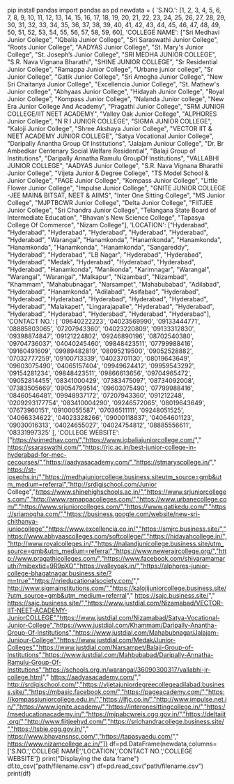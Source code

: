 pip install pandas
import pandas as pd
newdata = {
    'S.NO.': [1, 2, 3, 4, 5, 6, 7, 8, 9, 10, 11, 12, 13, 14, 15, 16, 17, 18, 19, 20, 21, 22, 23, 24, 25, 26, 27, 28, 29, 30, 31, 32, 33, 34, 35, 36, 37, 38, 39, 40, 41, 42, 43, 44, 45, 46, 47, 48, 49, 50, 51, 52, 53, 54, 55, 56, 57, 58, 59, 60],
    'COLLEGE NAME': ["Sri Medhavi Junior College", "IQbalia Junior College", "Sri Saraswathi Junior College", "Roots Junior College", "AADYAS Junior College", "St. Mary's Junior College", "St. Joseph’s Junior College", "SRI MEDHA JUNIOR COLLEGE", "S.R. Nava Vignana Bharathi", "SHINE JUNIOR COLLEGE", "Sr Residential Junior College", "Ramappa Junior College", "Urbane junior college", "Sr Junior College", "Gatik Junior College", "Sri Amogha Junior College", "New Sri Chaitanya Junior College", "Excellencia Junior College", "St. Mathew's Junior college", "Abhyaas Junior College", "Hidayah Junior College", "Royal Junior College", "Kompass Junior College", "Nalanda Junior college", "New Era Junior College And Academy", "Pragathi Junior College", "SRM JUNIOR COLLEGE/IIT NEET ACADEMY", "Valley Oak Junior College", "ALPHORES Junior College", "N R I JUNIOR COLLEGE", "SIGMA JUNIOR COLLEGE", "Kaloji Junior College", "Shree Akshaya Junior College", "VECTOR IIT & NEET ACADEMY JUNIOR COLLEGE", "Satya Vocational Junior College", "Daripally Anantha Group Of Institutions", "Jalajam Juniour College", "Dr. Br Ambedkar Centenary Social Welfare Residential", "Balaji Group of Institutions", "Daripally Annatha Ramulu GroupOf Institutions", "VALLABHI JUNIOR COLLEGE", "AADYAS Junior College", "S.R. Nava Vignana Bharathi Junior College", "Vijeta Junior & Degree College", "TS Model School & Junior College", "PAGE Junior College", "Kompass Junior College", "Little Flower Junior College", "Impulse Junior College", "GNITE JUNIOR COLLEGE -JEE MAIN& BITSAT, NEET & AIIMS", "Inter One Sitting College", "MS Junior College", "MJPTBCWR Junior College", "Delta Junior College", "FIITJEE Junior College", "Sri Chandra Junior College", "Telangana State Board  of Intermediate Education", "Bhavan's New Science College", "Tapasya College Of Commerce", "Nizam College"],
    'LOCATION': ["Hyderabad", "Hyderabad", "Hyderabad", "Hyderabad", "Hyderabad", "Hyderabad", "Hyderabad", "Warangal", "Hanamkonda", "Hanamkonda", "Hanamkonda", "Hanamkonda", "Hanamkonda", "Hanamkonda", "Sangareddy", "Hyderabad", "Hyderabad", "LB Nagar", "Hyderabad", "Hyderabad", "Hyderabad", "Medak", "Hyderabad", "Hyderabad", "Hyderabad", "Hyderabad", "Hanamkonda", "Manikonda", "Karimnagar", "Warangal", "Warangal", "Warangal", "Malkapur", "Nizambad", "Nizambad", "Khammam", "Mahabubnagar", "Narsampet", "Mahabubabad", "Adilabad", "Hyderabad", "Hanamkonda", "Adilabad", "Asifabad", "Hyderabad", "Hyderabad", "Hyderabad", "Hyderabad", "Hyderabad", "Hyderabad", "Hyderabad", "Malakapet", "Lingarajapalle", "Hyderabad", "Hyderabad", "Hyderabad", "Hyderabad", "Hyderabad", "Hyderabad", "Hyderabad"],
    'CONTACT NO.': [
        '09640222223', '04023569990', '09133444771', '08885803065', '07207943360', '04023220809', '09133312830', '09398874847', '09121224802', '09246890196', '08702540380', '09704736037', '04040245460', '09848423511', '07799988416', '09160491609', '09989482819', '08095219500', '09052528882', '07032777259', '09100713339', '04023701130', '08019643649', '09603075490', '04065157404', '09949624412', '09959543292', '09154281234', '09848423511', '09866613656', '09704965472', '09052814455', '08341000429', '07383475097', '08734092008', '07383505669', '09054799514', '09603075490', '07799988416', '08460546481', '09948937172', '07207943360', '091212248', '0209293177754', '083410004290', '09246572065', '08019643649', '07673960151', '09100055587', '07036511111', '09248051525', '04066334622', '04023328266', '09000118837', '04064601123', '09030016313', '04024655027', '04024754812', '08885556611', '08331997325'
    ], 
    'COLLEGE WEBSITE':["https://srimedhav.com/","https://www.iqbaliajuniorcollege.com/"," https://ssaraswathi.com/","https://rjc.ac.in/best-junior-college-in-hyderabad-for-mec-cecourses/","https://aadyasacademy.com/","https://stmaryscollege.in/"," https://st-josephs.in/","https://medhajuniorcollege.business.siteutm_source=gmb&utm_medium=referral","http://srdigischool.com/Junior College","https://www.shinehighschools.ac.in/","https://www.srjuniorcolleges.com/","http://www.ramappacolleges.com/","https://www.urbanecollege.com/","https://www.srjuniorcolleges.com/","https://www.gatikedu.com/","https://sriamogha.com/","https://business.google.com/website/new-sri-chithanya-juniocollege","https://www.excellencia.co.in/","https://smjrc.business.site/","https://www.abhyaascolleges.com/softcollege/","https://hidayahcollege.in/","http://www.royalcolleges.in/","https://nalandjunicollege.business.site/utm_source=gmb&utm_medium=referral","https://www.newerajrcollege.org/","http://www.pragathicolleges.com/","https://www.facebook.com/shivaramamaruthi?mibextid=9R9pXO","https://valleyoak.in/","https://alphores-junior-college-bhagatnagar.business.site/?m=true","https://nrieducationalsociety.com/"," http://www.sigmainstitutions.com/","https://kalojijuniorcollege.business.site/?utm_source=gmb&utm_medium=referral"," https://sajc.business.site/"," https://sajc.business.site/","https://www.justdial.com/Nizamabad/VECTOR-IIT-NEET-ACADEMY-JuniorCOLLEGE","https://www.justdial.com/Nizamabad/Satya-Vocational-Junior-College","https://www.justdial.com/Khammam/Daripally-Anantha-Group-Of-Institutions","https://www.justdial.com/Mahabubnagar/Jalajam-Juniour-College","https://www.justdial.com/Medak/Junior-Colleges","https://www.justdial.com/Narsampet/Balaji-Group-of-Institutions","https://www.justdial.com/Mahbubabad/Daripally-Annatha-Ramulu-Group-Of-Institutions","https://schools.org.in/warangal/36090300317/vallabhi-jr-college.html"," https://aadyasacademy.com/"," http://srdigischool.com/","https://vijetajuniordegreecollegeadilabad.business.site/","https://mbasic.facebook.com/","https://pageacademy.com/","https://kompassjuniorcollege.edu.in/","https://lfjc.co.in/","http://www.impulse.net.in/","https://www.ignite.academy/","https://interonesittingcollege.in/","https://mseducationacademy.in/","https://mjpabcwreis.cgg.gov.in/","https://deltaiit.org/","http://www.fiitjeehyd.com/","https://srichandracollege.business.site/","https://tsbie.cgg.gov.in/"," https://www.bhavansnsc.com/","https://tapasyaedu.com/"," https://www.nizamcollege.ac.in/"]}
    df=pd.DataFrame(newdata,columns=['S.NO.','COLLEGE NAME','LOCATION','CONTACT NO.','COLLEGE WEBSITE'])
print("Displaying the data frame")
df.to_csv("path/filename.csv")
df=pd.read_csv("path/filename.csv")
print(df)
